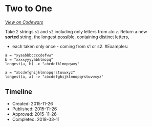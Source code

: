 # Two to One
[*View on Codewars*](https://www.codewars.com/kata/two-to-one)

Take 2 strings `s1` and `s2` including only letters from `a`to `z`.
Return a new **sorted** string, the longest possible, containing distinct letters,
- each taken only once - coming from s1 or s2.
#Examples:
```
a = "xyaabbbccccdefww"
b = "xxxxyyyyabklmopq"
longest(a, b) -> "abcdefklmopqwxy"

a = "abcdefghijklmnopqrstuvwxyz"
longest(a, a) -> "abcdefghijklmnopqrstuvwxyz"
```


## Timeline
- Created: 2015-11-26
- Published: 2015-11-26
- Approved: 2015-11-26
- Completed: 2018-03-11